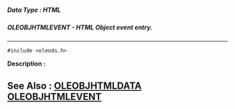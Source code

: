 ##### Data Type : HTML
##### OLEOBJHTMLEVENT - HTML Object event entry.
---
```
#include <oleods.h>
```
**Description :**



**See Also :**
[OLEOBJHTMLDATA](/domino-c-api-docs/reference/Data/OLEOBJHTMLDATA)
[OLEOBJHTMLEVENT](/domino-c-api-docs/reference/Data/OLEOBJHTMLEVENT)
---
